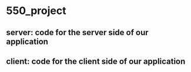 # 550_project
## server: code for the server side of our application
## client: code for the client side of our application
